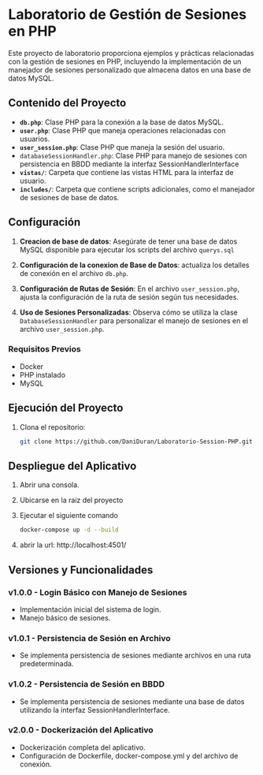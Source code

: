 # Laboratorio de Gestión de Sesiones en PHP

Este proyecto de laboratorio proporciona ejemplos y prácticas relacionadas con la gestión de sesiones en PHP, incluyendo la implementación de un manejador de sesiones personalizado que almacena datos en una base de datos MySQL.

## Contenido del Proyecto

- **`db.php`**: Clase PHP para la conexión a la base de datos MySQL.
- **`user.php`**: Clase PHP que maneja operaciones relacionadas con usuarios.
- **`user_session.php`**: Clase PHP que maneja la sesión del usuario.
- `databaseSessionHandler.php`: Clase PHP para manejo de sesiones con persistencia en BBDD mediante la interfaz SessionHandlerInterface
- **`vistas/`**: Carpeta que contiene las vistas HTML para la interfaz de usuario.
- **`includes/`**: Carpeta que contiene scripts adicionales, como el manejador de sesiones de base de datos.

## Configuración
1. **Creacion de base de datos**: Asegúrate de tener una base de datos MySQL disponible para ejecutar los scripts del archivo `querys.sql`

2. **Configuración de la conexion de Base de Datos**: actualiza los detalles de conexión en el archivo `db.php`.

4. **Configuración de Rutas de Sesión**: En el archivo `user_session.php`, ajusta la configuración de la ruta de sesión según tus necesidades.

5. **Uso de Sesiones Personalizadas**: Observa cómo se utiliza la clase `DatabaseSessionHandler` para personalizar el manejo de sesiones en el archivo `user_session.php`.

### Requisitos Previos
- Docker
- PHP instalado
- MySQL

## Ejecución del Proyecto

1. Clona el repositorio:

   ```bash
   git clone https://github.com/DaniDuran/Laboratorio-Session-PHP.git
   ```

## Despliegue del Aplicativo
1. Abrir una consola.
1. Ubicarse en la raiz del proyecto
1. Ejecutar el siguiente comando

   ```bash
   docker-compose up -d --build
   ```
1. abrir la url: http://localhost:4501/

## Versiones y Funcionalidades

### v1.0.0 - Login Básico con Manejo de Sesiones
- Implementación inicial del sistema de login.
- Manejo básico de sesiones.

### v1.0.1 - Persistencia de Sesión en Archivo
- Se implementa persistencia de sesiones mediante archivos en una ruta predeterminada.

### v1.0.2 - Persistencia de Sesión en BBDD
- Se implementa persistencia de sesiones mediante una base de datos utilizando la interfaz SessionHandlerInterface.

### v2.0.0 - Dockerización del Aplicativo
- Dockerización completa del aplicativo.
- Configuración de Dockerfile, docker-compose.yml y del archivo de conexión.

